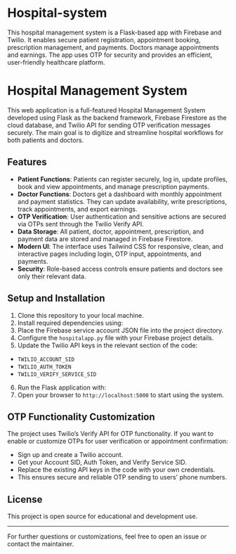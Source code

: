 # Hospital-system
This hospital management system is a Flask-based app with Firebase and Twilio. It enables secure patient registration, appointment booking, prescription management, and payments. Doctors manage appointments and earnings. The app uses OTP for security and provides an efficient, user-friendly healthcare platform.
# Hospital Management System

This web application is a full-featured Hospital Management System developed using Flask as the backend framework, Firebase Firestore as the cloud database, and Twilio API for sending OTP verification messages securely. The main goal is to digitize and streamline hospital workflows for both patients and doctors.

## Features

- **Patient Functions**: Patients can register securely, log in, update profiles, book and view appointments, and manage prescription payments.
- **Doctor Functions**: Doctors get a dashboard with monthly appointment and payment statistics. They can update availability, write prescriptions, track appointments, and export earnings.
- **OTP Verification**: User authentication and sensitive actions are secured via OTPs sent through the Twilio Verify API.
- **Data Storage**: All patient, doctor, appointment, prescription, and payment data are stored and managed in Firebase Firestore.
- **Modern UI**: The interface uses Tailwind CSS for responsive, clean, and interactive pages including login, OTP input, appointments, and payments.
- **Security**: Role-based access controls ensure patients and doctors see only their relevant data.

## Setup and Installation

1. Clone this repository to your local machine.
2. Install required dependencies using:
3. Place the Firebase service account JSON file into the project directory.
4. Configure the `hospitalapp.py` file with your Firebase project details.
5. Update the Twilio API keys in the relevant section of the code:
- `TWILIO_ACCOUNT_SID`
- `TWILIO_AUTH_TOKEN`
- `TWILIO_VERIFY_SERVICE_SID`
6. Run the Flask application with:
7. Open your browser to `http://localhost:5000` to start using the system.

## OTP Functionality Customization

The project uses Twilio’s Verify API for OTP functionality. If you want to enable or customize OTPs for user verification or appointment confirmation:

- Sign up and create a Twilio account.
- Get your Account SID, Auth Token, and Verify Service SID.
- Replace the existing API keys in the code with your own credentials.
- This ensures secure and reliable OTP sending to users' phone numbers.

## License

This project is open source for educational and development use.

---

For further questions or customizations, feel free to open an issue or contact the maintainer.
